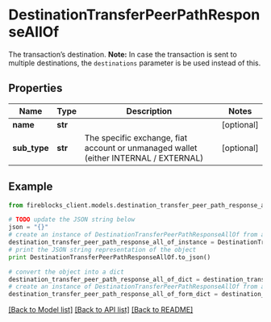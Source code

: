 # DestinationTransferPeerPathResponseAllOf

The transaction’s destination. **Note:** In case the transaction is sent to multiple destinations, the `destinations` parameter is be used instead of this.

## Properties
Name | Type | Description | Notes
------------ | ------------- | ------------- | -------------
**name** | **str** |  | [optional] 
**sub_type** | **str** | The specific exchange, fiat account or unmanaged wallet (either INTERNAL / EXTERNAL) | [optional] 

## Example

```python
from fireblocks_client.models.destination_transfer_peer_path_response_all_of import DestinationTransferPeerPathResponseAllOf

# TODO update the JSON string below
json = "{}"
# create an instance of DestinationTransferPeerPathResponseAllOf from a JSON string
destination_transfer_peer_path_response_all_of_instance = DestinationTransferPeerPathResponseAllOf.from_json(json)
# print the JSON string representation of the object
print DestinationTransferPeerPathResponseAllOf.to_json()

# convert the object into a dict
destination_transfer_peer_path_response_all_of_dict = destination_transfer_peer_path_response_all_of_instance.to_dict()
# create an instance of DestinationTransferPeerPathResponseAllOf from a dict
destination_transfer_peer_path_response_all_of_form_dict = destination_transfer_peer_path_response_all_of.from_dict(destination_transfer_peer_path_response_all_of_dict)
```
[[Back to Model list]](../README.md#documentation-for-models) [[Back to API list]](../README.md#documentation-for-api-endpoints) [[Back to README]](../README.md)


